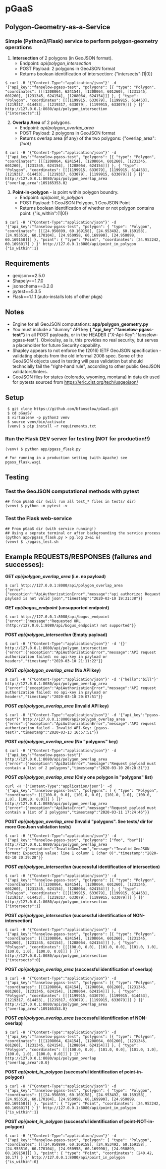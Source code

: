 # pGaaS

## Polygon-Geometry-as-a-Service

### Simple (Python3/Flask) service to perform polygon-geometry operations
 1) **Intersection** of 2 polygons (in GeoJSON format).  
    - Endpoint: *api/polygon_intersection*   
    - POST Payload: 2 polygons in GeoJSON format  
    - Returns boolean identification of intersection:  {"intersects":(1|0)}
```
$ curl -H '{"Content-Type":"application/json"}' -d '{"api_key":"fanselow-pgass-test", "polygons": [{ "type": "Polygon", "coordinates": [[[1208064, 624154], [1208064, 601260], [1231345, 601260], [1231345, 624154], [1208064, 624154]]] }, { "type": "Polygon", "coordinates": [[[1199915, 633079], [1199915, 614453], [1219317, 614453], [1219317, 633079], [1199915, 633079]]] } ]}' http://127.0.0.1:8080/api/polygon_intersection
{"intersects":1}
```
  
 2) **Overlap Area** of 2 polygons.  
    - Endpoint:  *api/polygon_overlap_area*   
    - POST Payload: 2 polygons in GeoJSON format  
    - Returns overlap area (if any) of the two polygons: {"overlap_area": _float_}
```
$ curl -H '{"Content-Type":"application/json"}' -d '{"api_key":"fanselow-pgass-test", "polygons": [{ "type": "Polygon", "coordinates": [[[1208064, 624154], [1208064, 601260], [1231345, 601260], [1231345, 624154], [1208064, 624154]]] }, { "type": "Polygon", "coordinates": [[[1199915, 633079], [1199915, 614453], [1219317, 614453], [1219317, 633079], [1199915, 633079]]] } ]}' http://127.0.0.1:8080/api/polygon_overlap_area
{"overlap_area":109165353.0}
```
 
 3) **Point-in-polygon** - is point within polygon boundry.  
    - Endpoint:  *api/point_in_polygon*   
    - POST Payload: 1 GeoJSON Polygon, 1 GeoJSON Point   
    - Returns boolean identification of whether or not polygon contains point:  {"is_within":(1|0)}
```
$ curl -H '{"Content-Type":"application/json"}' -d '{"api_key":"fanselow-pgass-test", "polygon": { "type": "Polygon", "coordinates": [[[24.950899, 60.169158], [24.953492, 60.169158], [24.953510, 60.170104], [24.950958, 60.169990], [24.950899, 60.169158]]] }, "point": { "type": "Point", "coordinates": [24.952242, 60.1696017] } }' http://127.0.0.1:8080/api/point_in_polygon
{"is_within":1}
```

## Requirements
 * geojson==2.5.0
 * Shapely==1.7.0
 * jsonschema==3.2.0 
 * pytest==5.3.5
 * Flask==1.1.1 (auto-installs lots of other pkgs)

## Notes
* Engine for all GeoJSON computations: **app/polygon_geometry.py** 
* You must include a "dummy" API key **{ "api_key":"fanselow-pgass-test"}** in all POST payloads, or in the HEADER {"X-Api-Key":"fanselow-pgass-test"}.  Obvioulsy, as is, this provides no real security, but serves a placeholder for future Security capability. 
* Shapley appears to not enforce the (2016) IETF GeoJSON specification - validating objects from the old informal 2008 spec.  Some of the GeoJSON objects used in testing will pass validation but should techncially fail the "right-hand rule", according to other public GeoJSON validators/linters.
* GeoJSON files for states (colorado, wyoming, montana) in data dir used for pytests sourced from https://eric.clst.org/tech/usgeojson/

## Setup
```
 $ git clone https://github.com/bfanselow/pGaaS.git
 $ cd pGaaS/
 $ virtualenv -p python3 venv
 $ source venv/bin/activate
 (venv) $ pip install -r requirements.txt
```

### Run the Flask DEV server for testing (NOT for production!!)
```
(venv) $ python app/pgass_flask.py

# For running in a production setting (with Apache) see pgass_flask.wsgi 
```

## Testing
### Test the GeoJSON computational methods with pytest
```
## from pGaaS dir (will run all test_* files in tests/ dir)
(venv) $ python -m pytest -v
```
### Test the Flask web-service 
```
## From pGaaS dir (with service running!)
## Using a seprate terminal or after backgrounding the service process (python app/pgass_flask.py > pg.log 2>&1 &)
(venv) $ ./pgass_test.sh
```

## Example REQUESTS/RESPONSES (failures and successes):
**GET *api/polygon_overlap_area* (i.e. no  payload)** 
```
$ curl http://127.0.0.1:8080/api/polygon_overlap_area
{"error":{"exception":"ApiAuthorizationError","message":"api_authorize: Request payload is not valid json","timestamp":"2020-03-10 19:31:38"}}
```
**GET *api/bogus_endpoint* (unsupported endpoint)**
```
$ curl http://127.0.0.1:8080/api/bogus_endpoint
{"error":{"message":"Requested URL (http://127.0.0.1:8080/api/bogus_endpoint) not supported"}}
```

**POST *api/polygon_intersection* (Empty payload)** 
```
$ curl -H '{"Content-Type":"application/json"}' -d '{}' http://127.0.0.1:8080/api/polygon_intersection
{"error":{"exception":"ApiAuthorizationError","message":"API request authorization failed: no api-key in payload or headers","timestamp":"2020-03-10 21:11:22"}}
```

**POST  *api/polygon_overlap_area* (No API key)** 
```
$ curl -H '{"Content-Type":"application/json"}' -d '{"hello":"bill"}' http://127.0.0.1:8080/api/polygon_overlap_area
{"error":{"exception":"ApiAuthorizationError","message":"API request authorization failed: no api-key in payload or headers","timestamp":"2020-03-10 20:07:51"}}
```

**POST *api/polygon_overlap_area* (Invalid API key)** 
```
$ curl -H '{"Content-Type":"application/json"}' -d '{"api_key":"pgass-test"}' http://127.0.0.1:8080/api/polygon_overlap_area
{"error":{"exception":"ApiAuthorizationError","message":"API request authorization failed - Invalid API-Key: (pgass-test)","timestamp":"2020-03-13 16:57:51"}}
```

**POST *api/polygon_overlap_area* (No "polygons" key)** 
```
$ curl -H '{"Content-Type":"application/json"}' -d '{"api_key":"fanselow-pgass-test"}' http://127.0.0.1:8080/api/polygon_overlap_area
{"error":{"exception":"ApiDataError","message":"Request payload must contain a list of 2 polygons","timestamp":"2020-03-10 20:28:31"}}
```

**POST *api/polygon_overlap_area* (Only one polygon in "polygons" list)**
```
curl -H '{"Content-Type":"application/json"}' -d '{"api_key":"fanselow-pgass-test", "polygons": [ { "type": "Polygon", "coordinates": [[[100.0, 0.0], [101.0, 0.0], [101.0, 1.0], [100.0, 1.0], [100.0, 0.0]]] } ]}' http://127.0.0.1:8080/api/polygon_overlap_area
{"error":{"exception":"ApiDataError","message":"Request payload must contain a list of 2 polygons","timestamp":"2020-03-11 17:24:46"}}
```

**POST *api/polygon_overlap_area* (Invalid "polygons". See tests/ dir for more GeoJson validation tests)** 
```
$ curl -H '{"Content-Type":"application/json"}' -d '{"api_key":"fanselow-pgass-test", "polygons": ["foo", "bar"]}' http://127.0.0.1:8080/api/polygon_overlap_area
{"error":{"exception":"InvalidGeoJson","message":"Invalid GeoJSON format: Expecting value: line 1 column 1 (char 0)","timestamp":"2020-03-10 20:39:28"}}
```

**POST *api/polygon_intersection*  (successful identification of intersection)** 
```
$ curl -H '{"Content-Type":"application/json"}' -d '{"api_key":"fanselow-pgass-test", "polygons": [{ "type": "Polygon", "coordinates": [[[1208064, 624154], [1208064, 601260], [1231345, 601260], [1231345, 624154], [1208064, 624154]]] }, { "type": "Polygon", "coordinates": [[[1199915, 633079], [1199915, 614453], [1219317, 614453], [1219317, 633079], [1199915, 633079]]] } ]}' http://127.0.0.1:8080/api/polygon_intersection
{"intersects":1}
```
**POST *api/polygon_intersection* (successful identification of NON-intersection)** 
```
$ curl -H '{"Content-Type":"application/json"}' -d '{"api_key":"fanselow-pgass-test", "polygons": [{ "type": "Polygon", "coordinates": [[[1208064, 624154], [1208064, 601260], [1231345, 601260], [1231345, 624154], [1208064, 624154]]] }, { "type": "Polygon", "coordinates": [[[100.0, 0.0], [101.0, 0.0], [101.0, 1.0], [100.0, 1.0], [100.0, 0.0]]] } ]}' http://127.0.0.1:8080/api/polygon_intersection
{"intersects":0}
```

**POST *api/polygon_overlap_area* (successful identification of overlap)** 
```
$ curl -H '{"Content-Type":"application/json"}' -d '{"api_key":"fanselow-pgass-test", "polygons": [{ "type": "Polygon", "coordinates": [[[1208064, 624154], [1208064, 601260], [1231345, 601260], [1231345, 624154], [1208064, 624154]]] }, { "type": "Polygon", "coordinates": [[[1199915, 633079], [1199915, 614453], [1219317, 614453], [1219317, 633079], [1199915, 633079]]] } ]}' http://127.0.0.1:8080/api/polygon_overlap_area
{"overlap_area":109165353.0}
```

**POST *api/polygon_overlap_area* (successful identification of NON-overlap)** 
```
$ curl -H '{"Content-Type":"application/json"}' -d '{"api_key":"fanselow-pgass-test", "polygons": [{ "type": "Polygon", "coordinates": [[[1208064, 624154], [1208064, 601260], [1231345, 601260], [1231345, 624154], [1208064, 624154]]] }, { "type": "Polygon", "coordinates": [[[100.0, 0.0], [101.0, 0.0], [101.0, 1.0], [100.0, 1.0], [100.0, 0.0]]] } ]}' http://127.0.0.1:8080/api/polygon_overlap
{"overlap_area":0.0}
```

**POST *api/point_in_polygon* (successful identification of point-in-polygon)**
```
$ curl -H '{"Content-Type":"application/json"}' -d '{"api_key":"fanselow-pgass-test", "polygon": { "type": "Polygon", "coordinates": [[[24.950899, 60.169158], [24.953492, 60.169158], [24.953510, 60.170104], [24.950958, 60.169990], [24.950899, 60.169158]]] }, "point": { "type": "Point", "coordinates": [24.952242, 60.1696017] } }' http://127.0.0.1:8080/api/point_in_polygon
{"is_within":1}
```

**POST *api/point_in_polygon* (successful identification of point-NOT-in-polygon)**
```
$ curl -H '{"Content-Type":"application/json"}' -d '{"api_key":"fanselow-pgass-test", "polygon": { "type": "Polygon", "coordinates": [[[24.950899, 60.169158], [24.953492, 60.169158], [24.953510, 60.170104], [24.950958, 60.169990], [24.950899, 60.169158]]] }, "point": { "type": "Point", "coordinates": [240.42, 10.17] } }' http://127.0.0.1:8080/api/point_in_polygon
{"is_within":0}
```
